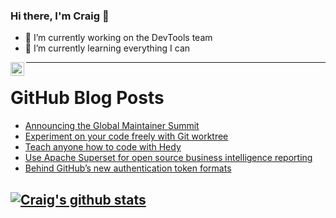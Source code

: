 ### Hi there, I'm Craig 👋

<!--
**CraigTeelFugro/CraigTeelFugro** is a ✨ _special_ ✨ repository because its `README.md` (this file) appears on your GitHub profile.

Here are some ideas to get you started:
-->

- 🔭 I’m currently working on the DevTools team
- 🌱 I’m currently learning everything I can

[<img align="left" alt="Craig Teel | LinkedIn" width="22px" src="https://cdn.jsdelivr.net/npm/simple-icons@v3/icons/linkedin.svg" />][linkedin]

---

# GitHub Blog Posts

<!-- BLOG-POST-LIST:START -->
- [Announcing the Global Maintainer Summit](https://github.blog/2021-04-06-announcing-the-global-maintainer-summit/)
- [Experiment on your code freely with Git worktree](https://opensource.com/article/21/4/git-worktree)
- [Teach anyone how to code with Hedy](https://opensource.com/article/21/4/hedy-teach-code)
- [Use Apache Superset for open source business intelligence reporting](https://opensource.com/article/21/4/business-intelligence-open-source)
- [Behind GitHub’s new authentication token formats](https://github.blog/2021-04-05-behind-githubs-new-authentication-token-formats/)
<!-- BLOG-POST-LIST:END -->

## [![Craig's github stats](https://github-readme-stats.vercel.app/api?username=craigteelfugro)](https://github.com/anuraghazra/github-readme-stats)


[linkedin]: https://linkedin.com/in/craig-teel-b8786771
